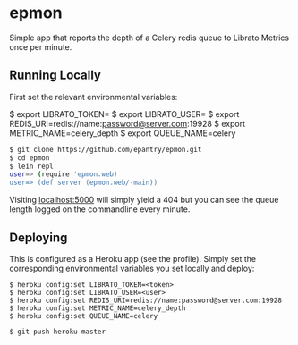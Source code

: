 
# epmon

Simple app that reports the depth of a Celery redis queue to Librato Metrics once per minute.

## Running Locally

First set the relevant environmental variables:

$ export LIBRATO_TOKEN=<token>
$ export LIBRATO_USER=<user>
$ export REDIS_URI=redis://name:password@server.com:19928
$ export METRIC_NAME=celery_depth
$ export QUEUE_NAME=celery

```sh
$ git clone https://github.com/epantry/epmon.git
$ cd epmon
$ lein repl
user=> (require 'epmon.web)
user=> (def server (epmon.web/-main))
```

Visiting [localhost:5000](http://localhost:5000/) will simply yield a 404 but you can see the queue length logged on the commandline every minute.

## Deploying

This is configured as a Heroku app (see the profile). Simply set the corresponding environmental variables you set locally and deploy:

```
$ heroku config:set LIBRATO_TOKEN=<token>
$ heroku config:set LIBRATO_USER=<user>
$ heroku config:set REDIS_URI=redis://name:password@server.com:19928
$ heroku config:set METRIC_NAME=celery_depth
$ heroku config:set QUEUE_NAME=celery

$ git push heroku master
```
